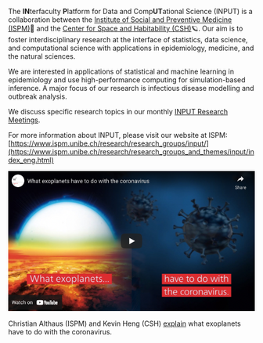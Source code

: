 The **IN**terfaculty **P**latform for Data and Comp**UT**ational Science (INPUT) is a collaboration between the [Institute of Social and Preventive Medicine (ISPM)](https://www.ispm.unibe.ch)🦠 and the [Center for Space and Habitability (CSH)](https://www.csh.unibe.ch)🪐. Our aim is to foster interdisciplinary research at the interface of statistics, data science, and computational science with applications in epidemiology, medicine, and the natural sciences.

We are interested in applications of statistical and machine learning in epidemiology and use high-performance computing for simulation-based inference. A major focus of our research is infectious disease modelling and outbreak analysis.

We discuss specific research topics in our monthly [INPUT Research Meetings](https://github.com/INPUTBern/research-meetings).

For more information about INPUT, please visit our website at ISPM: [https://www.ispm.unibe.ch/research/research_groups/input/](https://www.ispm.unibe.ch/research/research_groups_and_themes/input/index_eng.html)

[![](https://github.com/INPUTBern/.github/blob/main/profile/video.png)](https://www.youtube.com/embed/doSjPAjVJjY)

Christian Althaus (ISPM) and Kevin Heng (CSH) [explain](https://www.uniaktuell.unibe.ch/2020/what_exoplanets_have_to_do_with_the_coronavirus/index_eng.html) what exoplanets have to do with the coronavirus.
